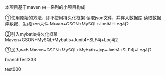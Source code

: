 本项目基于maven
由一系列的小项目构成

①使用原始的方法、即不使用持久化框架
读取json文件、并存入数据库
读取数据库数据、生成json文件
Maven+GSON+MySQL+Junit4+Log4j2

②引入mybatis持久化框架
Maven+GSON+MySQL+Mybatis+Junit4+SLF4j+Log4j2

③加入web
Maven+GSON+MySQL+Mybatis+jsp+Junit4+SLF4j+Log4j2

branchTest333

test000
